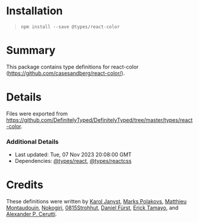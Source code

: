 # Installation
> `npm install --save @types/react-color`

# Summary
This package contains type definitions for react-color (https://github.com/casesandberg/react-color/).

# Details
Files were exported from https://github.com/DefinitelyTyped/DefinitelyTyped/tree/master/types/react-color.

### Additional Details
 * Last updated: Tue, 07 Nov 2023 20:08:00 GMT
 * Dependencies: [@types/react](https://npmjs.com/package/@types/react), [@types/reactcss](https://npmjs.com/package/@types/reactcss)

# Credits
These definitions were written by [ Karol Janyst](https://github.com/LKay), [Marks Polakovs](https://github.com/markspolakovs), [Matthieu Montaudouin](https://github.com/mntdn), [Nokogiri](https://github.com/nkgrnkgr), [0815Strohhut](https://github.com/0815Strohhut), [Daniel Fürst](https://github.com/dnlfrst), [Erick Tamayo](https://github.com/ericktamayo), and [Alexander P. Cerutti](https://github.com/alexandercerutti).
